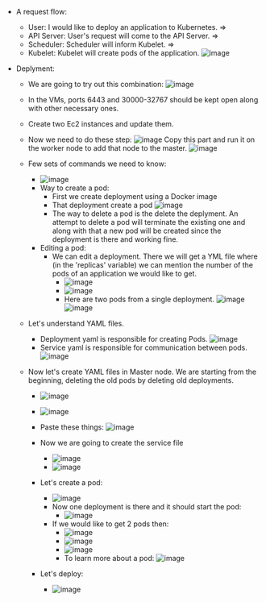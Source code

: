 - A request flow:
  - User: I would like to deploy an application to Kubernetes. =>
  - API Server: User's request will come to the API Server. =>
  - Scheduler: Scheduler will inform Kubelet. =>
  - Kubelet: Kubelet will create pods of the application.
    ![image](https://github.com/iemad/Learning-DevOps-2023/assets/17620076/aa63be68-c428-46c1-b869-8ffaee06d24e)


- Deplyment:
  - We are going to try out this combination:
    ![image](https://github.com/iemad/Learning-DevOps-2023/assets/17620076/edb2d2ba-878f-4823-82c3-30cb5177c387)
  - In the VMs, ports 6443 and 30000-32767 should be kept open along with other necessary ones.
  - Create two Ec2 instances and update them.
  - Now we need to do these step:
    ![image](https://github.com/iemad/Learning-DevOps-2023/assets/17620076/408a3bec-0f57-4020-96c9-5a679ff50c28)
    Copy this part and run it on the worker node to add that node to the master.
    ![image](https://github.com/iemad/Learning-DevOps-2023/assets/17620076/2dc28742-7f8d-49d2-908a-c4abdcc80cff)
  - Few sets of commands we need to know:
    - ![image](https://github.com/iemad/Learning-DevOps-2023/assets/17620076/408554d0-d7c3-4f51-bc21-3c0ee13ae36b)
    - Way to create a pod:
      - First we create deployment using a Docker image
      - That deployment create a pod
        ![image](https://github.com/iemad/Learning-DevOps-2023/assets/17620076/f7413e7e-8be9-4669-8c69-f48983ea9edc)
      - The way to delete a pod is the delete the deplyment. An attempt to delete a pod will terminate the existing one and along with that a new pod will be created since the deployment is there and working fine.
    - Editing a pod:
      - We can edit a deployment. There we will get a YML file where (in the 'replicas' variable) we can mention the number of the pods of an application we would like to get.
        - ![image](https://github.com/iemad/Learning-DevOps-2023/assets/17620076/89804d33-72db-4740-9100-573f3818ba5c)
        - ![image](https://github.com/iemad/Learning-DevOps-2023/assets/17620076/3c6d4ed5-098b-4de4-898f-f68dd8917945)
        - Here are two pods from a single deployment.
          ![image](https://github.com/iemad/Learning-DevOps-2023/assets/17620076/334e83ad-c149-4f52-bae8-7f9e5e471a71)
          ![image](https://github.com/iemad/Learning-DevOps-2023/assets/17620076/0455bb0c-7d39-4e59-abf0-6e4036d63dbd)
       
  - Let's understand YAML files.
    - Deployment yaml is responsible for creating Pods.
      ![image](https://github.com/iemad/Learning-DevOps-2023/assets/17620076/797d1bed-fd6a-4860-b369-55f6de3e3127)
    - Service yaml is responsible for communication between pods.
      ![image](https://github.com/iemad/Learning-DevOps-2023/assets/17620076/9e798849-f3a1-47e4-9616-2cb32e9911a7)

  - Now let's create YAML files in Master node. We are starting from the beginning, deleting the old pods by deleting old deployments.
    - ![image](https://github.com/iemad/Learning-DevOps-2023/assets/17620076/54c68b66-1a07-4bfc-9450-39c65aa75eec)
    - ![image](https://github.com/iemad/Learning-DevOps-2023/assets/17620076/ebe54c01-3840-4dff-9afc-69dd142125bd)
    - Paste these things:
      ![image](https://github.com/iemad/Learning-DevOps-2023/assets/17620076/e037cc89-67a5-449f-90af-82b9b9e8f665)
    - Now we are going to create the service file
      - ![image](https://github.com/iemad/Learning-DevOps-2023/assets/17620076/45f3f762-887b-48a2-89ef-6c25653c6d63)
      - ![image](https://github.com/iemad/Learning-DevOps-2023/assets/17620076/1608a196-9da3-49b7-972a-bbead8b3fe4c)
     
    - Let's create a pod:
      - ![image](https://github.com/iemad/Learning-DevOps-2023/assets/17620076/5ada7971-0c4c-4adf-8c45-01c264b1b0d8)
      - Now one deployment is there and it should start the pod:
        - ![image](https://github.com/iemad/Learning-DevOps-2023/assets/17620076/35830429-e326-4fc1-84ea-8794fa53f470)
      - If we would like to get 2 pods then:
        - ![image](https://github.com/iemad/Learning-DevOps-2023/assets/17620076/7ce9d712-8be5-455b-9ec1-469e3b9401b3)
        - ![image](https://github.com/iemad/Learning-DevOps-2023/assets/17620076/94420e14-c2d5-4c79-9b34-fb9a4d87bc91)
        - ![image](https://github.com/iemad/Learning-DevOps-2023/assets/17620076/05e258e9-7a68-41e4-99a3-bd07ac0b6a47)
        - To learn more about a pod:
          ![image](https://github.com/iemad/Learning-DevOps-2023/assets/17620076/70bbc012-e8ab-4314-a1cc-686c50037f0b)

    - Let's deploy:
      - ![image](https://github.com/iemad/Learning-DevOps-2023/assets/17620076/6ac5dc64-6242-486b-9dbf-bbcabc71a351)


      

          


       

















































    





